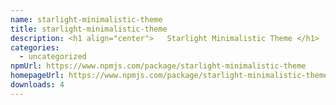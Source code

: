 ```yaml
---
name: starlight-minimalistic-theme
title: starlight-minimalistic-theme
description: <h1 align="center">   Starlight Minimalistic Theme </h1>
categories:
  - uncategorized
npmUrl: https://www.npmjs.com/package/starlight-minimalistic-theme
homepageUrl: https://www.npmjs.com/package/starlight-minimalistic-theme
downloads: 4
---
```

